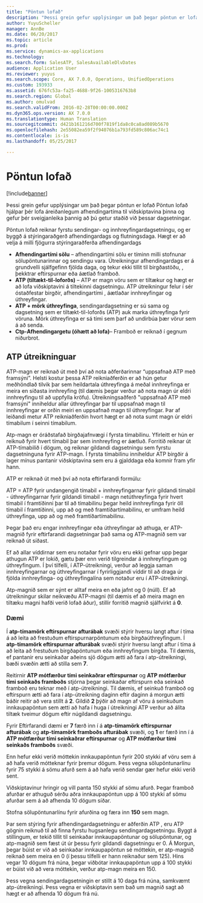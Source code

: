 ```yaml
---
title: "Pöntun lofað"
description: "Þessi grein gefur upplýsingar um það þegar pöntun er lofað Pöntun lofað hjálpar þér lofa áreiðanlegum afhendingartíma til viðskiptavina þinna og gefur þér sveigjanleika þannig að þú getur staðið við þessar dagsetningar."
author: YuyuScheller
manager: AnnBe
ms.date: 06/20/2017
ms.topic: article
ms.prod: 
ms.service: dynamics-ax-applications
ms.technology: 
ms.search.form: SalesATP, SalesAvailableDlvDates
audience: Application User
ms.reviewer: yuyus
ms.search.scope: Core, AX 7.0.0, Operations, UnifiedOperations
ms.custom: 193933
ms.assetid: 676fc53a-fa25-4688-9f26-1005316763b8
ms.search.region: Global
ms.author: omulvad
ms.search.validFrom: 2016-02-28T00:00:00.000Z
ms.dyn365.ops.version: AX 7.0.0
ms.translationtype: Human Translation
ms.sourcegitcommit: d421b161216d700f7819f1da8c0ca8ad089b5670
ms.openlocfilehash: 2e55082ea59f2f94076b1a793fd589c806ac74c1
ms.contentlocale: is-is
ms.lasthandoff: 05/25/2017

---
```


# <a name="order-promising"></a>Pöntun lofað

[!include[banner](../includes/banner.md)]


Þessi grein gefur upplýsingar um það þegar pöntun er lofað Pöntun lofað hjálpar þér lofa áreiðanlegum afhendingartíma til viðskiptavina þinna og gefur þér sveigjanleika þannig að þú getur staðið við þessar dagsetningar.

Pöntun lofað reiknar fyrstu sendingar- og innhreyfingardagsetningu, og er byggð á stýringaraðgerð afhendingardags og flutningsdaga. Hægt er að velja á milli fjögurra stýringaraðferða afhendingardags

-   **Afhendingartími sölu** – afhendingartími sölu er tíminn milli stofnunar sölupöntunarinnar og sendingu vara. Útreikningur afhendingardags er á grundvelli sjálfgefinn fjölda daga, og tekur ekki tillit til birgðastöðu, , þekktrar eftirspurnar eða áætlað framboð.
-   **ATP (tiltækt-til-loforðs)** – ATP er magn vöru sem er tiltækur og hægt er að lofa viðskiptavini á tiltekinni dagsetningu. ATP útreikningur felur í sér óstaðfestar birgðir, afhendingartími , áætlaðar innhreyfingar og úthreyfingar.
-   **ATP + mörk úthreyfinga**, sendingardagsetning er sú sama og dagsetning sem er tiltækt-til-loforðs (ATP) auk marka úthreyfinga fyrir vöruna. Mörk úthreyfinga er sá tími sem þarf að undirbúa þær vörur sem á að senda.
-   **Ctp-Afhendingargetu (óhætt að lofa)**– Framboð er reiknað í gegnum niðurbrot.

## <a name="atp-calculations"></a>ATP útreikninguar
ATP-magn er reiknað út með því að nota aðferðarinnar “uppsafnað ATP með framsýni”. Helsti kostur þessa ATP reikniaðferðin er að hún getur meðhöndlað tilvik þar sem heildartala úthreyfinga á meðal innhreyfinga er meira en síðasta innhreyfing (til dæmis þegar verður að nota magn úr eldri innhreyfingu til að uppfylla kröfu). Útreikningsaðferð "uppsafnað ATP með framsýni" inniheldur allar úthreyfingar þar til uppsafnað magn til innhreyfingar er orðin meiri en uppsafnað magn til úthreyfingar. Þar af leiðandi metur ATP reikniaðferðin hvort hægt er að nota sumt magn úr eldri tímabilum í seinni tímabilum.  

Atp-magn er óráðstafað birgðajafnvægi í fyrsta tímabilinu. Yfirleitt er hún er reiknuð fyrir hvert tímabil þar sem innhreyfing er áætluð. Forritið reiknar út ATP-tímabilið í dögum, og reiknar gildandi dagsetningu sem fyrstu dagsetninguna fyrir ATP-magn. Í fyrsta tímabilinu inniheldur ATP birgðir á lager mínus pantanir viðskiptavina sem eru á gjalddaga eða komnir fram yfir hann.  

ATP er reiknað út með því að nota eftirfarandi formúlu:  

ATP = ATP fyrir undangengið tímabil + innhreyfingarnar fyrir gildandi tímabil - úthreyfingarnar fyrir gildandi tímabil - magn netúthreyfinga fyrir hvert tímabil í framtíðinni þar til að tímabilinu þegar heild innhreyfinga fyrir öll tímabil í framtíðinni, upp að og með framtíðartímabilinu, er umfram heild úthreyfinga, upp að og með framtíðartímabilinu.  

Þegar það eru engar innhreyfingar eða úthreyfingar að athuga, er ATP-magnið fyrir eftirfarandi dagsetningar það sama og ATP-magnið sem var reiknað út síðast.  

Ef að allar víddirnar sem eru notaðar fyrir vöru eru ekki gefnar upp þegar athugun ATP er lokið, gætu þær enn verið tilgreindar á innhreyfingum og úthreyfingum. Í því tilfelli, í ATP-útreikningi, verður að leggja saman innhreyfingarnar og úthreyfingarnar í fyrirliggjandi víddir til að draga úr fjölda innhreyfinga- og úthreyfingalína sem notaður eru í ATP-útreikningi.  

Atp-magnið sem er sýnt er alltaf meira en eða jafnt og 0 (núll). Ef að útreikningur skilar neikvæðu ATP-magni (til dæmis ef að meira magn en tiltæku magni hafði verið lofað áður), stillir forritið magnið sjálfvirkt á **0**.

### <a name="example"></a>Dæmi

Í **atp-tímamörk eftirspurnar afturábak** svæði stýrir hversu langt aftur í tíma á að leita að frestuðum eftirspurnarpöntunum eða birgðaúthreyfingum. Í **atp-tímamörk eftirspurnar afturábak** svæði stýrir hversu langt aftur í tíma á að leita að frestuðum birgðapöntunum eða innhreyfingum birgða. Til dæmis, ef pantanir eru seinkaðar aðeins sjö dögum ætti að fara í atp-útreikningi, bæði svæðin ætti að stilla sem **7**.  

Reitirnir **ATP mótfærður tími seinkaðrar eftirspurnar** og **ATP mótfærður tími seinkaðs framboðs** stjórna þegar seinkaðar eftirspurn eða seinkað framboð eru teknar með í atp-útreikningi. Til dæmis, ef seinkuð framboð og eftirspurn ætti að fara í atp-útreikning daginn eftir daginn á morgun ætti báðir reitir að vera stillt á **2**. Gildið **2** þýðir að magn af vöru á seinkuðum innkaupapöntun sem ætti að hafa í huga í útreikningi ATP verður að álíta tiltæk tveimur dögum eftir núgildandi dagsetningu.  

Fyrir Eftirfarandi dæmi er **7** færð inn í á **atp-tímamörk eftirspurnar afturábak** og **atp-tímamörk framboðs afturábak** svæði, og **1** er færð inn í á **ATP mótfærður tími seinkaðrar eftirspurnar** og **ATP mótfærður tími seinkaðs framboðs** svæði.  

Enn hefur ekki verið móttekin innkaupapöntun fyrir 200 stykki af vöru sem á að hafa verið mótteknar fyrir þremur dögum. Þess vegna sölupöntunarlínu fyrir 75 stykki á sömu afurð sem á að hafa verið sendar gær hefur ekki verið sent.  

Viðskiptavinur hringir og vill panta 150 stykki af sömu afurð. Þegar framboð afurðar er athuguð sérðu aðra innkaupapöntun upp á 100 stykki af sömu afurðar sem á að afhenda 10 dögum síðar.  

Stofna sölupöntunarlínu fyrir afurðina og færa inn **150** sem magn.  

Þar sem stýring fyrir afhendingardagsetningu er aðferðin ATP , eru ATP gögnin reiknuð til að finna fyrstu hugsanlegu sendingardagsetningu. Byggt á stillingum, er tekið tillit til seinkaðar innkaupapöntunar og sölupöntunar, og atp-magnið sem fæst út úr þessu fyrir gildandi dagsetningu er 0. Á Morgun, þegar búist er við að seinkaðar innkaupapöntun sé móttekin, er atp-magnið reiknað sem meira en 0 (í þessu tilfelli er hann reiknaður sem 125). Hins vegar 10 dögum frá núna, þegar viðbótar innkaupapöntun upp á 100 stykki er búist við að vera móttekin, verður atp-magn meira en 150.  

Þess vegna sendingardagsetningin er stillt á 10 daga frá núna, samkvæmt atp-útreikningi. Þess vegna er viðskiptavin sem bað um magnið sagt að hægt er að afhenda 10 dögum frá nú.




